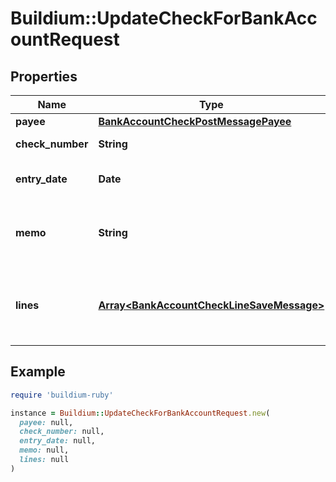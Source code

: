 # Buildium::UpdateCheckForBankAccountRequest

## Properties

| Name | Type | Description | Notes |
| ---- | ---- | ----------- | ----- |
| **payee** | [**BankAccountCheckPostMessagePayee**](BankAccountCheckPostMessagePayee.md) |  |  |
| **check_number** | **String** | Check number. | [optional] |
| **entry_date** | **Date** | Date the check was recorded. |  |
| **memo** | **String** | Memo associated with the check, if applicable. | [optional] |
| **lines** | [**Array&lt;BankAccountCheckLineSaveMessage&gt;**](BankAccountCheckLineSaveMessage.md) | A collection of line items to associate with the check. |  |

## Example

```ruby
require 'buildium-ruby'

instance = Buildium::UpdateCheckForBankAccountRequest.new(
  payee: null,
  check_number: null,
  entry_date: null,
  memo: null,
  lines: null
)
```

